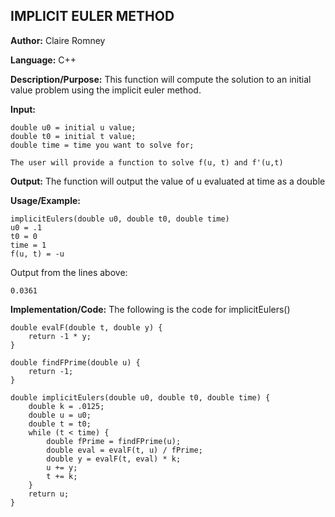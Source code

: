 ## IMPLICIT EULER METHOD

**Author:** Claire Romney

**Language:** C++

**Description/Purpose:** This function will compute the solution to an initial value problem using the implicit euler method.

**Input:**

	double u0 = initial u value;
	double t0 = initial t value;
	double time = time you want to solve for;
  
  	The user will provide a function to solve f(u, t) and f'(u,t)
  
**Output:** The function will output the value of u evaluated at time as a double

**Usage/Example:**

	implicitEulers(double u0, double t0, double time)
  	u0 = .1
  	t0 = 0
  	time = 1
  	f(u, t) = -u

Output from the lines above:

	0.0361
    
**Implementation/Code:** The following is the code for implicitEulers()

    double evalF(double t, double y) {
	    return -1 * y;
    }

    double findFPrime(double u) {
	    return -1;
    }

    double implicitEulers(double u0, double t0, double time) {
	    double k = .0125;
	    double u = u0;
	    double t = t0;
	    while (t < time) {
		    double fPrime = findFPrime(u);
		    double eval = evalF(t, u) / fPrime;
		    double y = evalF(t, eval) * k;
		    u += y;
		    t += k;
    	}
	    return u;
    }
